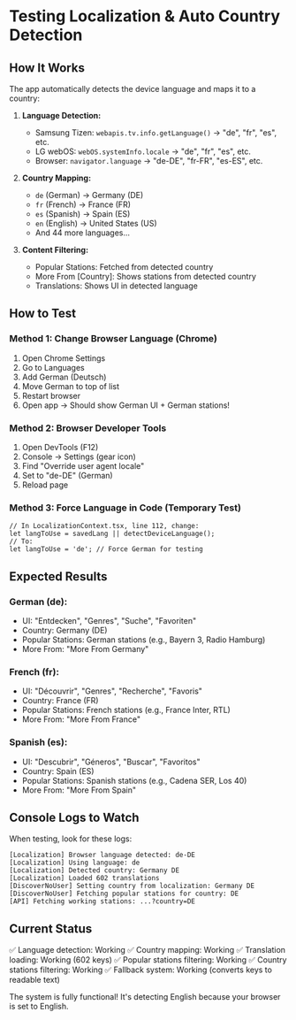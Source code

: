# Testing Localization & Auto Country Detection

## How It Works

The app automatically detects the device language and maps it to a country:

1. **Language Detection:**
   - Samsung Tizen: `webapis.tv.info.getLanguage()` → "de", "fr", "es", etc.
   - LG webOS: `webOS.systemInfo.locale` → "de", "fr", "es", etc.
   - Browser: `navigator.language` → "de-DE", "fr-FR", "es-ES", etc.

2. **Country Mapping:**
   - `de` (German) → Germany (DE)
   - `fr` (French) → France (FR)
   - `es` (Spanish) → Spain (ES)
   - `en` (English) → United States (US)
   - And 44 more languages...

3. **Content Filtering:**
   - Popular Stations: Fetched from detected country
   - More From [Country]: Shows stations from detected country
   - Translations: Shows UI in detected language

## How to Test

### Method 1: Change Browser Language (Chrome)
1. Open Chrome Settings
2. Go to Languages
3. Add German (Deutsch)
4. Move German to top of list
5. Restart browser
6. Open app → Should show German UI + German stations!

### Method 2: Browser Developer Tools
1. Open DevTools (F12)
2. Console → Settings (gear icon)
3. Find "Override user agent locale"
4. Set to "de-DE" (German)
5. Reload page

### Method 3: Force Language in Code (Temporary Test)
```tsx
// In LocalizationContext.tsx, line 112, change:
let langToUse = savedLang || detectDeviceLanguage();
// To:
let langToUse = 'de'; // Force German for testing
```

## Expected Results

### German (de):
- UI: "Entdecken", "Genres", "Suche", "Favoriten"
- Country: Germany (DE)
- Popular Stations: German stations (e.g., Bayern 3, Radio Hamburg)
- More From: "More From Germany"

### French (fr):
- UI: "Découvrir", "Genres", "Recherche", "Favoris"
- Country: France (FR)
- Popular Stations: French stations (e.g., France Inter, RTL)
- More From: "More From France"

### Spanish (es):
- UI: "Descubrir", "Géneros", "Buscar", "Favoritos"
- Country: Spain (ES)
- Popular Stations: Spanish stations (e.g., Cadena SER, Los 40)
- More From: "More From Spain"

## Console Logs to Watch

When testing, look for these logs:
```
[Localization] Browser language detected: de-DE
[Localization] Using language: de
[Localization] Detected country: Germany DE
[Localization] Loaded 602 translations
[DiscoverNoUser] Setting country from localization: Germany DE
[DiscoverNoUser] Fetching popular stations for country: DE
[API] Fetching working stations: ...?country=DE
```

## Current Status

✅ Language detection: Working
✅ Country mapping: Working
✅ Translation loading: Working (602 keys)
✅ Popular stations filtering: Working
✅ Country stations filtering: Working
✅ Fallback system: Working (converts keys to readable text)

The system is fully functional! It's detecting English because your browser is set to English.
